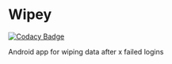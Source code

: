 # Wipey

[![Codacy Badge](https://api.codacy.com/project/badge/Grade/e1603b16e81249b996c5880f95b3c13e)](https://www.codacy.com/app/SailReal/Wipey?utm_source=github.com&utm_medium=referral&utm_content=SailReal/Wipey&utm_campaign=badger)

Android app for wiping data after x failed logins
